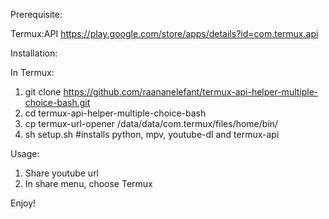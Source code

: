 Prerequisite:

Termux:API
https://play.google.com/store/apps/details?id=com.termux.api


Installation:

In Termux:
1) git clone https://github.com/raananelefant/termux-api-helper-multiple-choice-bash.git
2) cd termux-api-helper-multiple-choice-bash
3) cp termux-url-opener /data/data/com.termux/files/home/bin/
4) sh setup.sh #installs python, mpv, youtube-dl and termux-api

Usage:

1) Share youtube url
2) In share menu, choose Termux

Enjoy!
